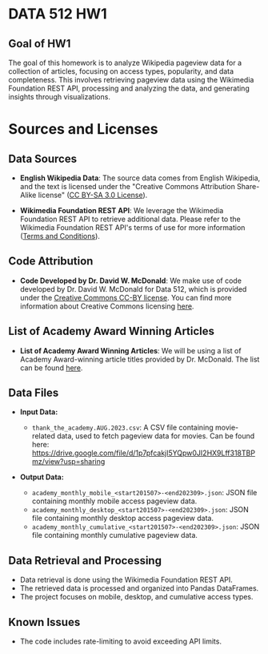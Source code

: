 # DATA 512 HW1

## Goal of HW1

The goal of this homework is to analyze Wikipedia pageview data for a collection of articles, focusing on access types, popularity, and data completeness. This involves retrieving pageview data using the Wikimedia Foundation REST API, processing and analyzing the data, and generating insights through visualizations.

# Sources and Licenses

## Data Sources

- **English Wikipedia Data**: The source data comes from English Wikipedia, and the text is licensed under the "Creative Commons Attribution Share-Alike license" ([CC BY-SA 3.0 License](https://en.wikipedia.org/wiki/Wikipedia:Text_of_the_Creative_Commons_Attribution-ShareAlike_3.0_Unported_License)).

- **Wikimedia Foundation REST API**: We leverage the Wikimedia Foundation REST API to retrieve additional data. Please refer to the Wikimedia Foundation REST API's terms of use for more information ([Terms and Conditions](https://www.mediawiki.org/wiki/REST_API#Terms_and_conditions)).

## Code Attribution

- **Code Developed by Dr. David W. McDonald**: We make use of code developed by Dr. David W. McDonald for Data 512, which is provided under the [Creative Commons CC-BY license](https://creativecommons.org/licenses/by/4.0/). You can find more information about Creative Commons licensing [here](https://creativecommons.org/).

## List of Academy Award Winning Articles

- **List of Academy Award Winning Articles**: We will be using a list of Academy Award-winning article titles provided by Dr. McDonald. The list can be found [here](https://drive.google.com/drive/folders/1lPJF73GX5Vyu2uAvT5VpAY-xGwP2fCCx).


## Data Files

- **Input Data:**
  - `thank_the_academy.AUG.2023.csv`: A CSV file containing movie-related data, used to fetch pageview data for movies. Can be found here: https://drive.google.com/file/d/1p7pfcakjI5YQpw0JI2HX9Lff318TBPmz/view?usp=sharing      
    
- **Output Data:**
  - `academy_monthly_mobile_<start201507>-<end202309>.json`: JSON file containing monthly mobile access pageview data.
  - `academy_monthly_desktop_<start201507>-<end202309>.json`: JSON file containing monthly desktop access pageview data.
  - `academy_monthly_cumulative_<start201507>-<end202309>.json`: JSON file containing monthly cumulative pageview data.

## Data Retrieval and Processing   

- Data retrieval is done using the Wikimedia Foundation REST API.
- The retrieved data is processed and organized into Pandas DataFrames.
- The project focuses on mobile, desktop, and cumulative access types.

## Known Issues   

- The code includes rate-limiting to avoid exceeding API limits.
